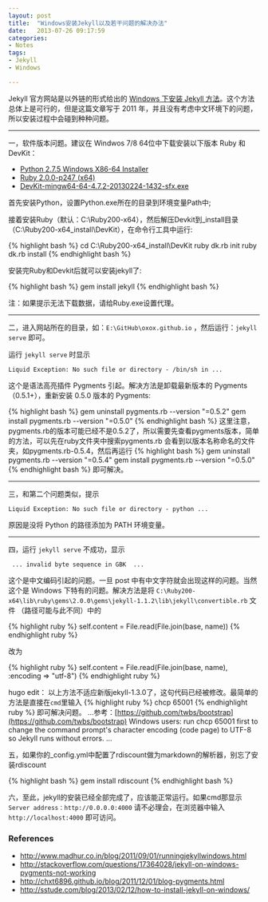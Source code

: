 ```yaml
---
layout: post
title:  "Windows安装Jekyll以及若干问题的解决办法"
date:   2013-07-26 09:17:59
categories: 
- Notes 
tags:
- Jekyll
- Windows

---
```


Jekyll 官方网站是以外链的形式给出的 [Windows 下安装 Jekyll 方法](http://www.madhur.co.in/blog/2011/09/01/runningjekyllwindows.html)。这个方法总体上是可行的，但是这篇文章写于 2011 年，并且没有考虑中文环境下的问题，所以安装过程中会碰到种种问题。

---

一，软件版本问题。建议在 Windwos 7/8 64位中下载安装以下版本 Ruby 和 DevKit：

* [Python 2.7.5 Windows X86-64 Installer](http://www.python.org/ftp/python/2.7.5/python-2.7.5.amd64.msi)
* [Ruby 2.0.0-p247 (x64)](http://dl.bintray.com/oneclick/rubyinstaller/rubyinstaller-2.0.0-p247-x64.exe?direct)
* [DevKit-mingw64-64-4.7.2-20130224-1432-sfx.exe](http://files.rubyforge.vm.bytemark.co.uk/rubyinstaller/DevKit-mingw64-64-4.7.2-20130224-1432-sfx.exe)

首先安装Python，设置Python.exe所在的目录到环境变量Path中;

接着安装Ruby（默认：C:\Ruby200-x64），然后解压Devkit到_install目录（C:\Ruby200-x64\_install\DevKit），在命令行工具中运行:

{% highlight bash %}
cd C:\Ruby200-x64\_install\DevKit
ruby dk.rb init
ruby dk.rb install
{% endhighlight bash %}

安装完Ruby和Devkit后就可以安装jekyll了:

{% highlight bash %}
gem install jekyll
{% endhighlight bash %}

注：如果提示无法下载数据，请给Ruby.exe设置代理。

---

二，进入网站所在的目录，如：`E:\GitHub\oxox.github.io` ，然后运行：`jekyll serve` 即可。

运行 `jekyll serve` 时显示

	Liquid Exception: No such file or directory - /bin/sh in ...

这个是语法高亮插件 Pygments 引起。解决方法是卸载最新版本的 Pygments （0.5.1+），重新安装 0.5.0 版本的 Pygments:

{% highlight bash %}
gem uninstall pygments.rb --version "=0.5.2"
gem install pygments.rb --version "=0.5.0"
{% endhighlight bash %}
这里注意，pygments.rb的版本可能已经不是0.5.2了，所以需要先查看pygments版本，简单的方法，可以先在ruby文件夹中搜索pygments.rb 会看到以版本名称命名的文件夹，如pygments.rb-0.5.4，然后再运行
{% highlight bash %}
gem uninstall pygments.rb --version "=0.5.4"
gem install pygments.rb --version "=0.5.0"
{% endhighlight bash %}
即可解决。

---

三，和第二个问题类似，提示

	Liquid Exception: No such file or directory - python ...

原因是没将 Python 的路径添加为 PATH 环境变量。

---

四，运行 `jekyll serve` 不成功，显示

	 ... invalid byte sequence in GBK  ...

这个是中文编码引起的问题。一旦 post 中有中文字符就会出现这样的问题。当然这个是 Windows 下特有的问题。解决方法是将 `C:\Ruby200-x64\lib\ruby\gems\2.0.0\gems\jekyll-1.1.2\lib\jekyll\convertible.rb` 文件 （路径可能与此不同）中的 

{% highlight ruby %}
self.content = File.read(File.join(base, name)) 
{% endhighlight ruby %}

改为

{% highlight ruby %}
self.content = File.read(File.join(base, name), :encoding => "utf-8")
{% endhighlight ruby %}

hugo edit：
以上方法不适应新版jekyll-1.3.0了，这句代码已经被修改。最简单的方法是直接在`cmd`里输入
{% highlight ruby %}
chcp 65001
{% endhighlight ruby %}
即可解决问题。
	...参考：[https://github.com/twbs/bootstrap](https://github.com/twbs/bootstrap)
Windows users: run chcp 65001 first to change the command prompt's character encoding (code page) to UTF-8 so Jekyll runs without errors. ...

五，如果你的_config.yml中配置了rdiscount做为markdown的解析器，别忘了安装rdiscount

{% highlight bash %}
gem install rdiscount
{% endhighlight bash %}

六，至此，jekyll的安装已经全部完成了，应该能正常运行。如果cmd那显示 `Server address：http://0.0.0.0:4000` 请不必理会，在浏览器中输入`http://localhost:4000` 即可访问。

### References 

* <http://www.madhur.co.in/blog/2011/09/01/runningjekyllwindows.html>
* <http://stackoverflow.com/questions/17364028/jekyll-on-windows-pygments-not-working>
* <http://chxt6896.github.io/blog/2011/12/01/blog-pygments.html>
* <http://sstude.com/blog/2013/02/12/how-to-install-jekyll-on-windows/>